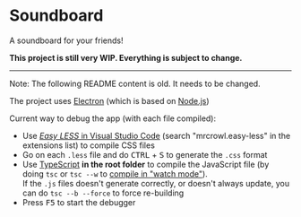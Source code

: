 # Soundboard
 A soundboard for your friends!

**This project is still very WIP. Everything is subject to change.**

<hr/>

Note: The following README content is old. It needs to be changed.

The project uses [Electron](https://www.electronjs.org/) (which is based on [Node.js](https://nodejs.org/en/))

Current way to debug the app (with each file compiled):
 - Use [*Easy LESS* in Visual Studio Code](https://marketplace.visualstudio.com/items?itemName=mrcrowl.easy-less) (search "mrcrowl.easy-less" in the extensions list) to compile CSS files
 - Go on each `.less` file and do <kbd>CTRL</kbd> + <kbd>S</kbd> to generate the `.css` format
 - Use [TypeScript](https://www.typescriptlang.org/download) **in the root folder** to compile the JavaScript file (by doing `tsc` or `tsc --w` to [compile in "watch mode"](https://www.typescriptlang.org/docs/handbook/configuring-watch.html)).<br/>
  If the `.js` files doesn't generate correctly, or doesn't always update, you can do `tsc --b --force` to force re-building
 - Press <kbd>F5</kbd> to start the debugger
